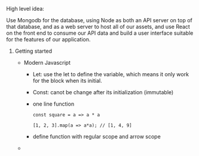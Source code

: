 High level idea: 

Use Mongodb for the database, using Node as both an API server on top of that database, and as a web server to host all of our assets, and use React on the front end to consume our API data and build a user interface suitable for the features of our application.

1. Getting started

   - Modern Javascript

     - Let: use the let to define the variable, which means it only work for the block when its initial.    

     - Const: canot be change after its initialization (immutable)

     - one line function

       ``` 
       const square = a => a * a
       
       [1, 2, 3].map(a => a*a); // [1, 4, 9]
       ```

     - define function with regular scope and arrow scope

   -  

